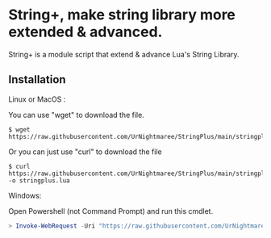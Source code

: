 # String+, make string library more extended & advanced.

String+ is a module script that extend & advance Lua's String Library.

## Installation

Linux or MacOS :

You can use "wget" to download the file.
```console
$ wget https://raw.githubusercontent.com/UrNightmaree/StringPlus/main/stringplus.lua
```

Or you can just use "curl" to download the file
```console
$ curl https://raw.githubusercontent.com/UrNightmaree/StringPlus/main/stringplus.lua -o stringplus.lua
```

Windows:

Open Powershell (not Command Prompt) and run this cmdlet.
```powershell
> Invoke-WebRequest -Uri "https://raw.githubusercontent.com/UrNightmaree/StringPlus/main/stringplus.lua" -OutFile "c:"
```